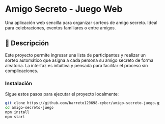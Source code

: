 #  Amigo Secreto - Juego Web

Una aplicación web sencilla para organizar sorteos de amigo secreto. Ideal para celebraciones, eventos familiares o entre amigos.

## 📖 Descripción

Este proyecto permite ingresar una lista de participantes y realizar un sorteo automático que asigna a cada persona su amigo secreto de forma aleatoria. 
La interfaz es intuitiva y pensada para facilitar el proceso sin complicaciones.

### Instalación

Sigue estos pasos para ejecutar el proyecto localmente:

```bash
git clone https://github.com/barreto120698-cyber/amigo-secreto-juego.git
cd amigo-secreto-juego
npm install
npm start
